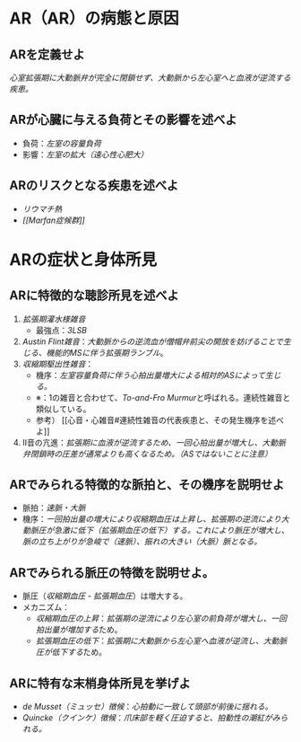 # AR（AR）の病態と原因
## ARを定義せよ
*心室拡張期に大動脈弁が完全に閉鎖せず、大動脈から左心室へと血液が逆流する疾患。*

## ARが心臓に与える負荷とその影響を述べよ
- 負荷：*左室の容量負荷*
- 影響：*左室の拡大（遠心性心肥大）*
## ARのリスクとなる疾患を述べよ
- *リウマチ熱*
- *[[Marfan症候群]]*
# ARの症状と身体所見

## ARに特徴的な聴診所見を述べよ
1. *拡張期灌水様雑音*
	- 最強点：*3LSB*
2. *Austin Flint雑音*：*大動脈からの逆流血が僧帽弁前尖の開放を妨げることで生じる、機能的MSに伴う拡張期ランブル*。
3. *収縮期駆出性雑音*：
	- 機序：*左室容量負荷に伴う心拍出量増大による相対的ASによって生じる。*
	- ※：1の雑音と合わせて、*To-and-Fro Murmur*と呼ばれる。連続性雑音と類似している。
	- 参考） [[心音・心雑音#連続性雑音の代表疾患と、その発生機序を述べよ]]
4. II音の亢進：*拡張期に血液が逆流するため、一回心拍出量が増大し、大動脈弁閉鎖時の圧差が通常よりも高くなるため。（ASではないことに注意）*

## ARでみられる特徴的な脈拍と、その機序を説明せよ
- 脈拍：*速脈・大脈*
- 機序：*一回拍出量の増大により収縮期血圧は上昇し、拡張期の逆流により大動脈圧が急激に低下（拡張期血圧の低下）する。これにより脈圧が増大し、脈の立ち上がりが急峻で（速脈）、振れの大きい（大脈）脈となる。*
## ARでみられる脈圧の特徴を説明せよ。
- 脈圧（*収縮期血圧 - 拡張期血圧*）は増大する。
- メカニズム：
	- *収縮期血圧の上昇*：*拡張期の逆流により左心室の前負荷が増大し、一回拍出量が増加する*ため。
	- *拡張期血圧の低下*：*拡張期に大動脈から左心室へ血液が逆流し、大動脈圧が低下する*ため。

## ARに特有な末梢身体所見を挙げよ
- *de Musset（ミュッセ）徴候*：*心拍動に一致して頭部が前後に揺れる。*
- *Quincke（クインケ）徴候*：*爪床部を軽く圧迫すると、拍動性の潮紅がみられる。*